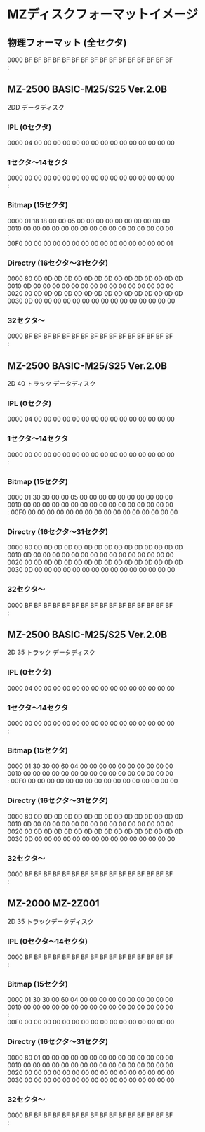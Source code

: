 # MZディスクフォーマットイメージ

## 物理フォーマット (全セクタ)

0000 BF BF BF BF BF BF BF BF BF BF BF BF BF BF BF BF  
     :  

## MZ-2500 BASIC-M25/S25 Ver.2.0B
2DD データディスク  

### IPL (0セクタ)
0000 04 00 00 00 00 00 00 00 00 00 00 00 00 00 00 00  
### 1セクタ～14セクタ
0000 00 00 00 00 00 00 00 00 00 00 00 00 00 00 00 00  
     :
### Bitmap (15セクタ)
0000 01 18 18 00 00 05 00 00 00 00 00 00 00 00 00 00  
0010 00 00 00 00 00 00 00 00 00 00 00 00 00 00 00 00  
     :  
00F0 00 00 00 00 00 00 00 00 00 00 00 00 00 00 00 01  
### Directry (16セクタ～31セクタ)
0000 80 0D 0D 0D 0D 0D 0D 0D 0D 0D 0D 0D 0D 0D 0D 0D  
0010 0D 00 00 00 00 00 00 00 00 00 00 00 00 00 00 00  
0020 00 0D 0D 0D 0D 0D 0D 0D 0D 0D 0D 0D 0D 0D 0D 0D  
0030 0D 00 00 00 00 00 00 00 00 00 00 00 00 00 00 00  
### 32セクタ～
0000 BF BF BF BF BF BF BF BF BF BF BF BF BF BF BF BF  
     :  

## MZ-2500 BASIC-M25/S25 Ver.2.0B
2D 40 トラック データディスク  

### IPL (0セクタ)
0000 04 00 00 00 00 00 00 00 00 00 00 00 00 00 00 00  
### 1セクタ～14セクタ
0000 00 00 00 00 00 00 00 00 00 00 00 00 00 00 00 00  
     :
### Bitmap (15セクタ)
0000 01 30 30 00 00 05 00 00 00 00 00 00 00 00 00 00  
0010 00 00 00 00 00 00 00 00 00 00 00 00 00 00 00 00  
     :
00F0 00 00 00 00 00 00 00 00 00 00 00 00 00 00 00 00  
### Directry (16セクタ～31セクタ)
0000 80 0D 0D 0D 0D 0D 0D 0D 0D 0D 0D 0D 0D 0D 0D 0D  
0010 0D 00 00 00 00 00 00 00 00 00 00 00 00 00 00 00  
0020 00 0D 0D 0D 0D 0D 0D 0D 0D 0D 0D 0D 0D 0D 0D 0D  
0030 0D 00 00 00 00 00 00 00 00 00 00 00 00 00 00 00  
### 32セクタ～
0000 BF BF BF BF BF BF BF BF BF BF BF BF BF BF BF BF  
     :

## MZ-2500 BASIC-M25/S25 Ver.2.0B
2D 35 トラック データディスク  

### IPL (0セクタ)
0000 04 00 00 00 00 00 00 00 00 00 00 00 00 00 00 00  
### 1セクタ～14セクタ
0000 00 00 00 00 00 00 00 00 00 00 00 00 00 00 00 00  
     :
### Bitmap (15セクタ)
0000 01 30 30 00 60 04 00 00 00 00 00 00 00 00 00 00  
0010 00 00 00 00 00 00 00 00 00 00 00 00 00 00 00 00  
     :
00F0 00 00 00 00 00 00 00 00 00 00 00 00 00 00 00 00  
### Directry (16セクタ～31セクタ)
0000 80 0D 0D 0D 0D 0D 0D 0D 0D 0D 0D 0D 0D 0D 0D 0D  
0010 0D 00 00 00 00 00 00 00 00 00 00 00 00 00 00 00  
0020 00 0D 0D 0D 0D 0D 0D 0D 0D 0D 0D 0D 0D 0D 0D 0D  
0030 0D 00 00 00 00 00 00 00 00 00 00 00 00 00 00 00  
### 32セクタ～
0000 BF BF BF BF BF BF BF BF BF BF BF BF BF BF BF BF  
     :

## MZ-2000 MZ-2Z001
2D 35 トラックデータディスク  

### IPL (0セクタ～14セクタ)
0000 BF BF BF BF BF BF BF BF BF BF BF BF BF BF BF BF  
     :
### Bitmap (15セクタ)
0000 01 30 30 00 60 04 00 00 00 00 00 00 00 00 00 00  
0010 00 00 00 00 00 00 00 00 00 00 00 00 00 00 00 00  
     :  
00F0 00 00 00 00 00 00 00 00 00 00 00 00 00 00 00 00  
### Directry (16セクタ～31セクタ)
0000 80 01 00 00 00 00 00 00 00 00 00 00 00 00 00 00  
0010 00 00 00 00 00 00 00 00 00 00 00 00 00 00 00 00  
0020 00 00 00 00 00 00 00 00 00 00 00 00 00 00 00 00  
0030 00 00 00 00 00 00 00 00 00 00 00 00 00 00 00 00  
### 32セクタ～
0000 BF BF BF BF BF BF BF BF BF BF BF BF BF BF BF BF  
     :  
